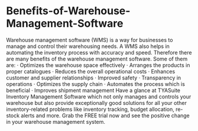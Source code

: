 # Benefits-of-Warehouse-Management-Software
Warehouse management software (WMS) is a way for businesses to manage and control their warehousing needs. A WMS also helps in automating the inventory process with accuracy and speed. Therefore there are many benefits of the warehouse management software. Some of them are: · Optimizes the warehouse space effectively · Arranges the products in proper catalogues · Reduces the overall operational costs · Enhances customer and supplier relationships · Improved safety · Transparency in operations · Optimizes the supply chain · Automates the process which is beneficial · Improves shipment management Have a glance at TYASuite Inventory Management Software which not only manages and controls your warehouse but also provide exceptionally good solutions for all your other inventory-related problems like inventory tracking, budget allocation, re-stock alerts and more. Grab the FREE trial now and see the positive change in your warehouse management system.
